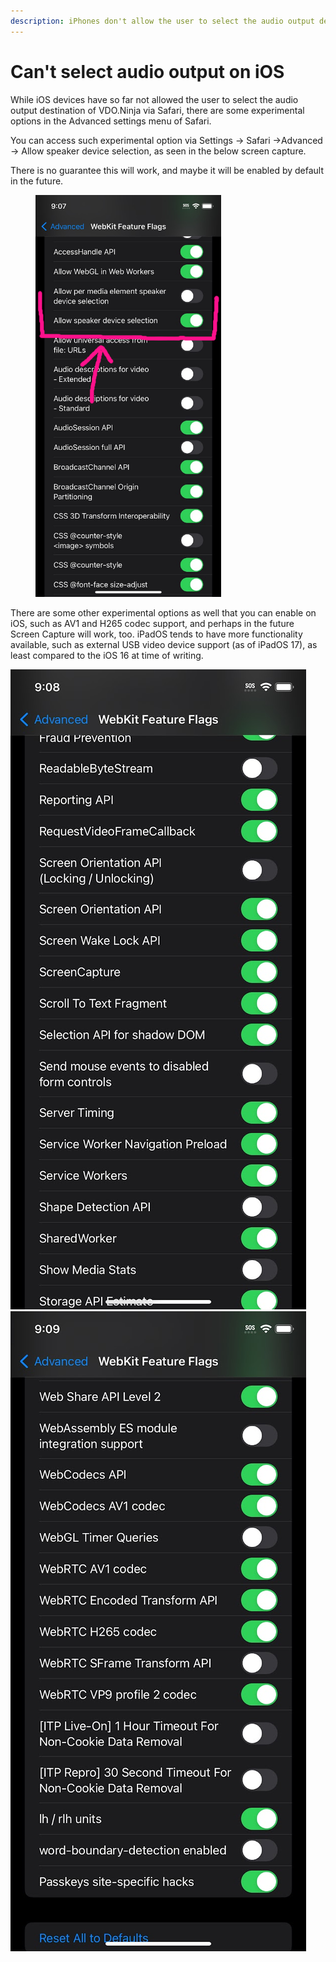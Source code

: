 ```yaml
---
description: iPhones don't allow the user to select the audio output destination by default
---
```


# Can't select audio output on iOS

While iOS devices have so far not allowed the user to select the audio output destination of VDO.Ninja via Safari, there are some experimental options in the Advanced settings menu of Safari.

You can access such experimental option via Settings -> Safari ->Advanced -> Allow speaker device selection, as seen in the below screen capture.

There is no guarantee this will work, and maybe it will be enabled by default in the future.

<figure><img src="../.gitbook/assets/image (2) (1) (1) (1) (1) (1) (1) (1) (1) (1) (1) (1) (1) (1) (1) (1) (1) (1) (1) (1).png" alt="" width="297"><figcaption></figcaption></figure>

There are some other experimental options as well that you can enable on iOS, such as AV1 and H265 codec support, and perhaps in the future Screen Capture will work, too. iPadOS tends to have more functionality available, such as external USB video device support (as of iPadOS 17), as least compared to the iOS 16 at time of writing.

![](<../.gitbook/assets/image (3) (1) (1) (1) (1) (1) (1) (1) (1) (1) (1) (1) (1).png>)![](<../.gitbook/assets/image (4) (1) (1) (1) (1) (1) (1) (1).png>)
